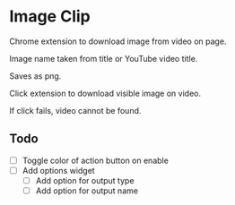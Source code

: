 # Image Clip

Chrome extension to download image from video on page.

Image name taken from title or YouTube video title.

Saves as png.

Click extension to download visible image on video.

If click fails, video cannot be found.


## Todo

- [ ] Toggle color of action button on enable
- [ ] Add options widget
    - [ ] Add option for output type
    - [ ] Add option for output name
